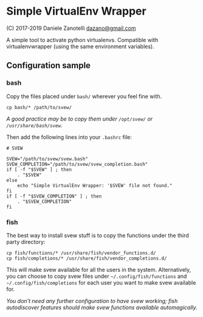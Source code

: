 # Simple VirtualEnv Wrapper #

(C) 2017-2019 Daniele Zanotelli
    dazano@gmail.com

A simple tool to activate python virtualenvs. Compatible with virtualenvwrapper
(using the same environment variables).


## Configuration sample ##

### bash

Copy the files placed under `bash/` wherever you feel fine with.

```
cp bash/* /path/to/svew/
```

*A good practice may be to copy them under `/opt/svew/` or
`/usr/share/bash/svew`.*


Then add the following lines into your `.bashrc` file:

```
# SVEW

SVEW="/path/to/svew/svew.bash"
SVEW_COMPLETION="/path/to/svew/svew_completion.bash"
if [ -f "$SVEW" ] ; then
    . "$SVEW"
else
    echo "Simple VirtualEnv Wrapper: '$SVEW' file not found."
fi
if [ -f "$SVEW_COMPLETION" ] ; then
    . "$SVEW_COMPLETION"
fi
```


### fish

The best way to install svew stuff is to copy the functions under the third
party directory:

```
cp fish/functions/* /usr/share/fish/vendor_functions.d/
cp fish/completions/* /usr/share/fish/vendor_completions.d/
```

This will make svew available for all the users in the system. Alternatively,
you can choose to copy svew files under `~/.config/fish/functions` and
`~/.config/fish/completions` for each user you want to make svew available for.

*You don't need any further configuration to have svew working; fish
autodiscover features should make svew functions available automagically.*

